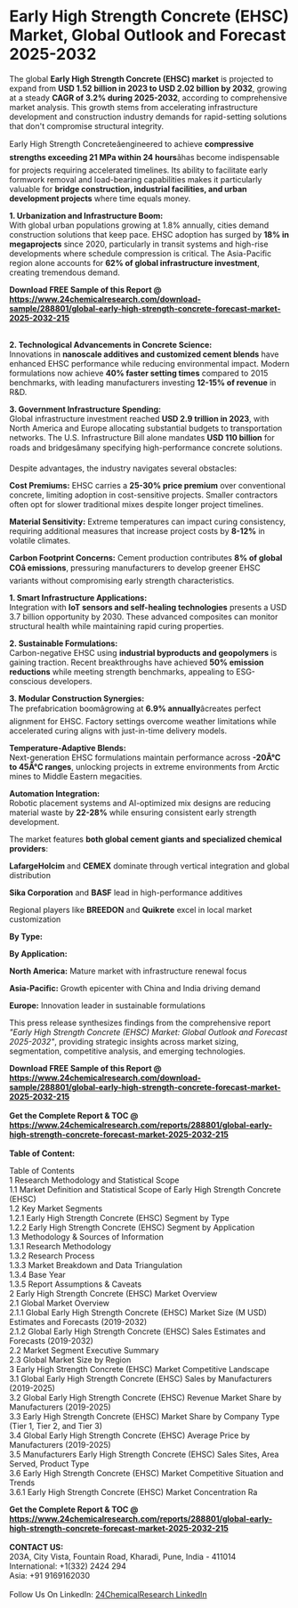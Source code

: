 <h1>Early High Strength Concrete (EHSC) Market, Global Outlook and Forecast 2025-2032</h1><p>The global <strong>Early High Strength Concrete (EHSC) market</strong> is projected to expand from <strong>USD 1.52 billion in 2023 to USD 2.02 billion by 2032</strong>, growing at a steady <strong>CAGR of 3.2% during 2025-2032</strong>, according to comprehensive market analysis. This growth stems from accelerating infrastructure development and construction industry demands for rapid-setting solutions that don't compromise structural integrity.</p><p>Early High Strength Concreteâengineered to achieve <strong>compressive strengths exceeding 21 MPa within 24 hours</strong>âhas become indispensable for projects requiring accelerated timelines. Its ability to facilitate early formwork removal and load-bearing capabilities makes it particularly valuable for <strong>bridge construction, industrial facilities, and urban development projects</strong> where time equals money.</p><p><strong>1. Urbanization and Infrastructure Boom:</strong><br>
With global urban populations growing at 1.8% annually, cities demand construction solutions that keep pace. EHSC adoption has surged by <strong>18% in megaprojects</strong> since 2020, particularly in transit systems and high-rise developments where schedule compression is critical. The Asia-Pacific region alone accounts for <strong>62% of global infrastructure investment</strong>, creating tremendous demand.</p><div><b>Download FREE Sample of this Report @ 
            <a href="https://www.24chemicalresearch.com/download-sample/288801/global-early-high-strength-concrete-forecast-market-2025-2032-215">
            https://www.24chemicalresearch.com/download-sample/288801/global-early-high-strength-concrete-forecast-market-2025-2032-215</a></b></div><br><p><strong>2. Technological Advancements in Concrete Science:</strong><br>
Innovations in <strong>nanoscale additives and customized cement blends</strong> have enhanced EHSC performance while reducing environmental impact. Modern formulations now achieve <strong>40% faster setting times</strong> compared to 2015 benchmarks, with leading manufacturers investing <strong>12-15% of revenue</strong> in R&amp;D.</p><p><strong>3. Government Infrastructure Spending:</strong><br>
Global infrastructure investment reached <strong>USD 2.9 trillion in 2023</strong>, with North America and Europe allocating substantial budgets to transportation networks. The U.S. Infrastructure Bill alone mandates <strong>USD 110 billion</strong> for roads and bridgesâmany specifying high-performance concrete solutions.</p><p>Despite advantages, the industry navigates several obstacles:</p><p><strong>Cost Premiums:</strong> EHSC carries a <strong>25-30% price premium</strong> over conventional concrete, limiting adoption in cost-sensitive projects. Smaller contractors often opt for slower traditional mixes despite longer project timelines.</p><p><strong>Material Sensitivity:</strong> Extreme temperatures can impact curing consistency, requiring additional measures that increase project costs by <strong>8-12%</strong> in volatile climates.</p><p><strong>Carbon Footprint Concerns:</strong> Cement production contributes <strong>8% of global COâ emissions</strong>, pressuring manufacturers to develop greener EHSC variants without compromising early strength characteristics.</p><p><strong>1. Smart Infrastructure Applications:</strong><br>
Integration with <strong>IoT sensors and self-healing technologies</strong> presents a USD 3.7 billion opportunity by 2030. These advanced composites can monitor structural health while maintaining rapid curing properties.</p><p><strong>2. Sustainable Formulations:</strong><br>
Carbon-negative EHSC using <strong>industrial byproducts and geopolymers</strong> is gaining traction. Recent breakthroughs have achieved <strong>50% emission reductions</strong> while meeting strength benchmarks, appealing to ESG-conscious developers.</p><p><strong>3. Modular Construction Synergies:</strong><br>
The prefabrication boomâgrowing at <strong>6.9% annually</strong>âcreates perfect alignment for EHSC. Factory settings overcome weather limitations while accelerated curing aligns with just-in-time delivery models.</p><p><strong>Temperature-Adaptive Blends:</strong><br>
	Next-generation EHSC formulations maintain performance across <strong>-20Â°C to 45Â°C ranges</strong>, unlocking projects in extreme environments from Arctic mines to Middle Eastern megacities.</p><p><strong>Automation Integration:</strong><br>
	Robotic placement systems and AI-optimized mix designs are reducing material waste by <strong>22-28%</strong> while ensuring consistent early strength development.</p><p>The market features <strong>both global cement giants and specialized chemical providers</strong>:</p><p><strong>LafargeHolcim</strong> and <strong>CEMEX</strong> dominate through vertical integration and global distribution</p><p><strong>Sika Corporation</strong> and <strong>BASF</strong> lead in high-performance additives</p><p>Regional players like <strong>BREEDON</strong> and <strong>Quikrete</strong> excel in local market customization</p><p><strong>By Type:</strong></p><p><strong>By Application:</strong></p><p><strong>North America:</strong> Mature market with infrastructure renewal focus</p><p><strong>Asia-Pacific:</strong> Growth epicenter with China and India driving demand</p><p><strong>Europe:</strong> Innovation leader in sustainable formulations</p><p>This press release synthesizes findings from the comprehensive report <em>"Early High Strength Concrete (EHSC) Market: Global Outlook and Forecast 2025-2032"</em>, providing strategic insights across market sizing, segmentation, competitive analysis, and emerging technologies.</p><div><b>Download FREE Sample of this Report @ 
            <a href="https://www.24chemicalresearch.com/download-sample/288801/global-early-high-strength-concrete-forecast-market-2025-2032-215">
            https://www.24chemicalresearch.com/download-sample/288801/global-early-high-strength-concrete-forecast-market-2025-2032-215</a></b></div><br><div><b>Get the Complete Report & TOC @ 
            <a href="https://www.24chemicalresearch.com/reports/288801/global-early-high-strength-concrete-forecast-market-2025-2032-215">
            https://www.24chemicalresearch.com/reports/288801/global-early-high-strength-concrete-forecast-market-2025-2032-215</a></b></div><br>
            <b>Table of Content:</b><p>Table of Contents<br />
1 Research Methodology and Statistical Scope<br />
1.1 Market Definition and Statistical Scope of Early High Strength Concrete (EHSC)<br />
1.2 Key Market Segments<br />
1.2.1 Early High Strength Concrete (EHSC) Segment by Type<br />
1.2.2 Early High Strength Concrete (EHSC) Segment by Application<br />
1.3 Methodology & Sources of Information<br />
1.3.1 Research Methodology<br />
1.3.2 Research Process<br />
1.3.3 Market Breakdown and Data Triangulation<br />
1.3.4 Base Year<br />
1.3.5 Report Assumptions & Caveats<br />
2 Early High Strength Concrete (EHSC) Market Overview<br />
2.1 Global Market Overview<br />
2.1.1 Global Early High Strength Concrete (EHSC) Market Size (M USD) Estimates and Forecasts (2019-2032)<br />
2.1.2 Global Early High Strength Concrete (EHSC) Sales Estimates and Forecasts (2019-2032)<br />
2.2 Market Segment Executive Summary<br />
2.3 Global Market Size by Region<br />
3 Early High Strength Concrete (EHSC) Market Competitive Landscape<br />
3.1 Global Early High Strength Concrete (EHSC) Sales by Manufacturers (2019-2025)<br />
3.2 Global Early High Strength Concrete (EHSC) Revenue Market Share by Manufacturers (2019-2025)<br />
3.3 Early High Strength Concrete (EHSC) Market Share by Company Type (Tier 1, Tier 2, and Tier 3)<br />
3.4 Global Early High Strength Concrete (EHSC) Average Price by Manufacturers (2019-2025)<br />
3.5 Manufacturers Early High Strength Concrete (EHSC) Sales Sites, Area Served, Product Type<br />
3.6 Early High Strength Concrete (EHSC) Market Competitive Situation and Trends<br />
3.6.1 Early High Strength Concrete (EHSC) Market Concentration Ra</p><div><b>Get the Complete Report & TOC @ 
            <a href="https://www.24chemicalresearch.com/reports/288801/global-early-high-strength-concrete-forecast-market-2025-2032-215">
            https://www.24chemicalresearch.com/reports/288801/global-early-high-strength-concrete-forecast-market-2025-2032-215</a></b></div><br><b>CONTACT US:</b><br>
            203A, City Vista, Fountain Road, Kharadi, Pune, India - 411014<br>
            International: +1(332) 2424 294<br>
            Asia: +91 9169162030 <br><br>
            Follow Us On LinkedIn: <a href="https://www.linkedin.com/company/24chemicalresearch/">24ChemicalResearch LinkedIn</a>